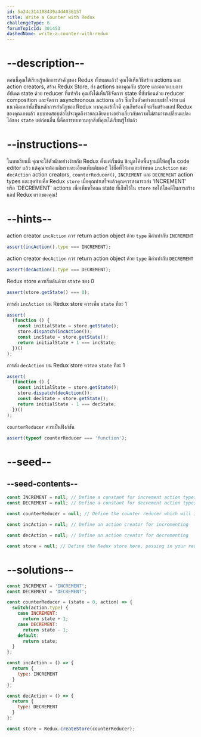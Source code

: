 ```yaml
---
id: 5a24c314108439a4d4036157
title: Write a Counter with Redux
challengeType: 6
forumTopicId: 301453
dashedName: write-a-counter-with-redux
---
```


# --description--

ตอนนี้คุณได้เรียนรู้หลักการสำคัญของ Redux ทั้งหมดแล้ว! คุณได้เห็นวิธีสร้าง actions และ action creators, สร้าง Redux Store, ส่ง actions ของคุณกับ store และออกแบบการอัปเดต state ด้วย reducer ที่แท้จริง คุณยังได้เห็นวิธีจัดการ state ที่ซับซ้อนด้วย reducer composition และจัดการ asynchronous actions แล้ว ซึ่งเป็นตัวอย่างแบบเข้าใจง่าย แต่แนวคิดเหล่านี้เป็นหลักการสำคัญของ Redux หากคุณเข้าใจดี คุณก็พร้อมที่จะเริ่มสร้างแอป Redux ของคุณเองแล้ว แบบทดสอบต่อไปจะพูดถึงรายละเอียดบางอย่างเกี่ยวกับความไม่สามารถเปลี่ยนแปลงได้ของ `state` แต่ก่อนอื่น นี่คือการทบทวนทุกสิ่งที่คุณได้เรียนรู้ไปแล้ว

# --instructions--

ในบทเรียนนี้ คุณจะใช้ตัวนับอย่างง่ายกับ Redux ตั้งแต่เริ่มต้น ข้อมูลโค้ดพื้นฐานมีให้อยู่ใน code editor แล้ว แต่คุณจะต้องเติมรายละเอียดเพิ่มเติมเอง! ใช้ชื่อที่ให้มาและกำหนด `incAction` และ `decAction` action creators, `counterReducer()`, `INCREMENT` และ `DECREMENT` action types และสุดท้ายคือ Redux `store` เมื่อคุณทำเสร็จแล้วคุณควรสามารถส่ง 'INCREMENT' หรือ 'DECREMENT' actions เพื่อเพิ่มหรือลด state ที่เก็บไว้ใน `store` ขอให้โชคดีในการสร้างแอป Redux แรกของคุณ!

# --hints--

action creator `incAction` ควร return action object ด้วย `type` มีค่าเท่ากับ `INCREMENT`

```js
assert(incAction().type === INCREMENT);
```

action creator `decAction` ควร return action object ด้วย `type` มีค่าเท่ากับ `DECREMENT`

```js
assert(decAction().type === DECREMENT);
```

Redux store ควรเริ่มต้นด้วย `state` ของ 0

```js
assert(store.getState() === 0);
```

การส่ง `incAction` บน Redux store ควรเพิ่ม `state` ทีละ 1

```js
assert(
  (function () {
    const initialState = store.getState();
    store.dispatch(incAction());
    const incState = store.getState();
    return initialState + 1 === incState;
  })()
);
```

การส่ง `decAction` บน Redux store ควรลด `state` ทีละ 1

```js
assert(
  (function () {
    const initialState = store.getState();
    store.dispatch(decAction());
    const decState = store.getState();
    return initialState - 1 === decState;
  })()
);
```

`counterReducer` ควรเป็นฟังก์ชัน

```js
assert(typeof counterReducer === 'function');
```

# --seed--

## --seed-contents--

```js
const INCREMENT = null; // Define a constant for increment action types
const DECREMENT = null; // Define a constant for decrement action types

const counterReducer = null; // Define the counter reducer which will increment or decrement the state based on the action it receives

const incAction = null; // Define an action creator for incrementing

const decAction = null; // Define an action creator for decrementing

const store = null; // Define the Redux store here, passing in your reducers
```

# --solutions--

```js
const INCREMENT = 'INCREMENT';
const DECREMENT = 'DECREMENT';

const counterReducer = (state = 0, action) => {
  switch(action.type) {
    case INCREMENT:
      return state + 1;
    case DECREMENT:
      return state - 1;
    default:
      return state;
  }
};

const incAction = () => {
  return {
    type: INCREMENT
  }
};

const decAction = () => {
  return {
    type: DECREMENT
  }
};

const store = Redux.createStore(counterReducer);
```
